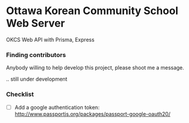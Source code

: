 # Ottawa Korean Community School Web Server
OKCS Web API with Prisma, Express

### Finding contributors
Anybody willing to help develop this project, please shoot me a message.

.. still under development

### Checklist
- [ ] Add a google authentication token: http://www.passportjs.org/packages/passport-google-oauth20/
